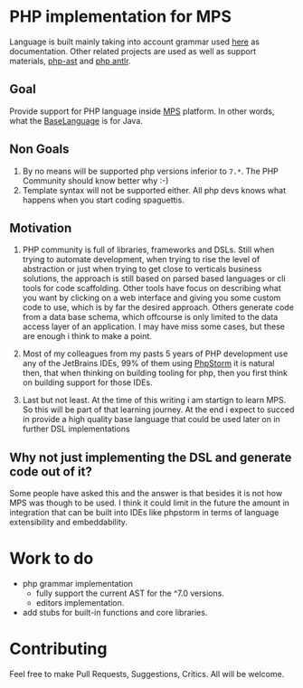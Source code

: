 # PHP implementation for MPS 

Language is built mainly taking into account grammar used
[here](https://github.com/nikic/PHP-Parser/blob/3.x/grammar/php7.y) as
documentation. Other related projects are used as well as support materials,
[php-ast](https://github.com/nikic/php-ast) and
[php antlr](https://github.com/antlr/grammars-v4/blob/master/php/PhpParser.g4).

## Goal

Provide support for PHP language inside [MPS](https://www.jetbrains.com/mps/)
platform. In other words, what the [BaseLanguage](https://confluence.jetbrains.com/display/MPSD32/Base+Language)
is for Java.

## Non Goals
1. By no means will be supported php versions inferior to `7.*`. The PHP Community
should know better why :-)
2. Template syntax will not be supported either. All php devs knows what happens
when you start coding spaguettis.

## Motivation

1. PHP community is full of libraries, frameworks and DSLs. Still when trying to
automate development, when trying to rise the level of abstraction or just
when trying to get close to verticals business solutions, the approach is still
based on parsed based languages or cli tools for code scaffolding. Other tools
have focus on describing what you want by clicking on a web interface and giving
you some custom code to use, which is by far the desired approach. Others generate
code from a data base schema, which offcourse is only limited to the data access
layer of an application. I may have miss some cases, but these are enough i think
to make a point.

2. Most of my colleagues from my pasts 5 years of PHP development use any of the
JetBrains IDEs, 99% of them using [PhpStorm](https://www.jetbrains.com/phpstorm/specials/phpstorm/phpstorm.html)
it is natural then, that when thinking on building tooling for php, then you first
think on building support for those IDEs.


4. Last but not least. At the time of this writing i am startign to learn MPS. So
this will be part of that learning journey. At the end i expect to succed in provide
a high quality base language that could be used later on in further DSL implementations

## Why not just implementing the DSL and generate code out of it?

Some people have asked this and the answer is that besides it is not how MPS was
though to be used. I think it could limit in the future the amount in integration
that can be built into IDEs like phpstorm in terms of language extensibility and
embeddability.

# Work to do

* php grammar implementation
    - fully support the current AST for the ^7.0 versions.
    - editors implementation.
* add stubs for built-in functions and core libraries.


# Contributing

Feel free to make Pull Requests, Suggestions, Critics. All will be welcome.


